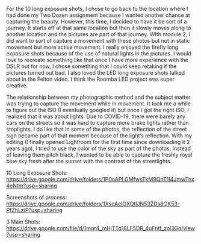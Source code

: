 For the 10 long exposure shots, I chose to go back to the location where I had done my Two Dozen assignment because I wanted another chance at capturing the beauty. However, this time, I decided to have it be sort of a journey. It starts off at that same location but then it slowly moves along to another location and the pictures are part of that journey. WIth module 2, I did want to sort of capture a movement with these photos but not in static movement but more active movement. I really enjoyed the firefly long exposure shots because of the use of natural lights in the pictures. I would love to recreate something like that once I have more experience with the DSLR but for now, I chose something that I could keep retaking if the pictures turned out bad. I also loved the LED long exposure shots talked about in the Felton video. I think the Roomba LED project was super creative.

The relationship between my photographic method and the subject matter was trying to capture the movement while in movement. It took me a while to figure out the ISO (I eventually googled it) but once I got the right ISO, I realized that it was about lights. Due to COVID-19, there were barely any cars on the streets so it was hard to capture more brake lights rather than stoplights. I do like that in some of the photos, the reflection of the street sign became part of that moment because of the light’s reflection. With my editing (I finally opened Lightroom for the first time since downloading it 2 years ago), I tried to use the color of the sky as part of the photos. Instead of leaving them pitch black, I wanted to be able to capture the freshly royal blue sky fresh after the sunset with the contrast of the streetlights. 


10 Long Exposure Shots: https://drive.google.com/drive/folders/1P0oAPLGMfwsTkM9QnT1I4JmwTnx4eNtm?usp=sharing


Screenshots of process: https://drive.google.com/drive/folders/1XscAeIGXQtIJN53ZDs8OK53-PfZhLziP?usp=sharing


3 Main Shots: https://drive.google.com/file/d/1mqr4_mHjTTq18LF5DR_4uFntf_zol3Gq/view?usp=sharing
